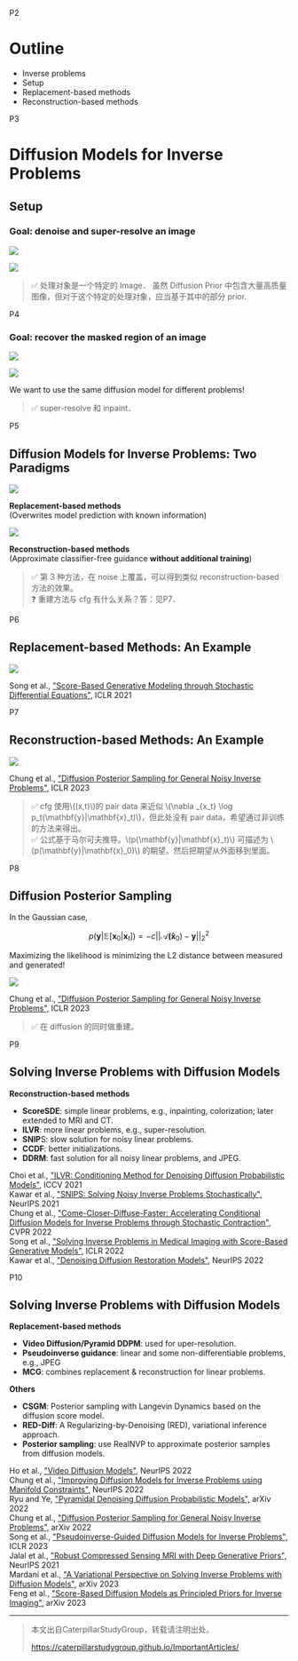 P2   
# Outline    
 - Inverse problems
 - Setup
 - Replacement-based methods
 - Reconstruction-based methods

P3   
# Diffusion Models for Inverse Problems

## Setup

### Goal: denoise and super-resolve an image

![](../../assets/D3-3.png)  

![](../../assets/D3-3-1.png)  

> &#x2705; 处理对象是一个特定的 Image． 虽然 Diffusion Prior 中包含大量高质量图像，但对于这个特定的处理对象，应当基于其中的部分 prior.    

P4   
### Goal: recover the masked region of an image

![](../../assets/D3-4-2.png)  

![](../../assets/D3-4.png)  

We want to use the same diffusion model for different problems!    

> &#x2705; super-resolve 和 inpaint．    

P5   
## Diffusion Models for Inverse Problems: Two Paradigms

![](../../assets/D3-5-1.png)  

**Replacement-based methods**    
(Overwrites model prediction with known information)    

![](../../assets/D3-5-2.png)  

**Reconstruction-based methods**    
(Approximate classifier-free guidance **without additional training**)    

> &#x2705; 第 3 种方法，在 noise 上覆盖，可以得到类似 reconstruction-based 方法的效果。    
> &#x2753; 重建方法与 cfg 有什么关系？答：见P7．     

P6   
## Replacement-based Methods: An Example   

![](../../assets/D3-6.png)  

Song et al., <u>"Score-Based Generative Modeling through Stochastic Differential Equations",</u> ICLR 2021    

P7   
## Reconstruction-based Methods: An Example

![](../../assets/D3-7.png)  

Chung et al., <u>"Diffusion Posterior Sampling for General Noisy Inverse Problems",</u> ICLR 2023   

> &#x2705; cfg 使用\\((x,t)\\)的 pair data 来近似 \\(\nabla _{x_t} \log p_t(\mathbf{y}|\mathbf{x}_t)\\)，但此处没有 pair data，希望通过非训练的方法来得出。    
> &#x2705; 公式基于马尔可夫推导。\\(p(\mathbf{y}|\mathbf{x}_t)\\) 可描述为 \\(p(\mathbf{y}|\mathbf{x}_0)\\) 的期望。然后把期望从外面移到里面。    

P8    
## Diffusion Posterior Sampling   

In the Gaussian case,    

$$
p(\mathbf{y} |\mathbb{E} [\mathbf{x} _ 0|\mathbf{x} _ t])=-c||\mathcal{A} \mathbf{(\hat{x}}  _ 0)-\mathbf{y} ||^2_2
$$

Maximizing the likelihood is minimizing the L2 distance between measured and generated!     

![](../../assets/D3-8.png)  

Chung et al., <u>"Diffusion Posterior Sampling for General Noisy Inverse Problems",</u> ICLR 2023    

> &#x2705; 在 diffusion 的同时做重建。    


P9   
## Solving Inverse Problems with Diffusion Models   

**Reconstruction-based methods**    
 - **ScoreSDE**: simple linear problems, e.g., inpainting, colorization; later extended to MRI and CT.   
 - **ILVR**: more linear problems, e.g., super-resolution.   
 - **SNIP**S: slow solution for noisy linear problems.   
 - **CCDF**: better initializations.    
 - **DDRM**: fast solution for all noisy linear problems, and JPEG.   

Choi et al., <u>"ILVR: Conditioning Method for Denoising Diffusion Probabilistic Models",</u> ICCV 2021       
Kawar et al., <u>"SNIPS: Solving Noisy Inverse Problems Stochastically",</u> NeurIPS 2021   
Chung et al., <u>"Come-Closer-Diffuse-Faster: Accelerating Conditional Diffusion Models for Inverse Problems through Stochastic Contraction",</u> CVPR 2022    
Song et al., <u>"Solving Inverse Problems in Medical Imaging with Score-Based Generative Models",</u> ICLR 2022   
Kawar et al., <u>"Denoising Diffusion Restoration Models",</u> NeurIPS 2022   

P10    
## Solving Inverse Problems with Diffusion Models

**Replacement-based methods**    
 - **Video Diffusion/Pyramid DDPM**: used for uper-resolution.      
 - **Pseudoinverse guidance**: linear and some non-differentiable problems, e.g., JPEG
 - **MCG**: combines replacement & reconstruction for linear problems.

**Others**
 - **CSGM**: Posterior sampling with Langevin Dynamics based on the diffusion score model.   
 - **RED-Diff**: A Regularizing-by-Denoising (RED), variational inference approach.   
 - **Posterior sampling**: use RealNVP to approximate posterior samples from diffusion models.   

Ho et al., <u>"Video Diffusion Models",</u> NeurIPS 2022   
Chung et al., <u>"Improving Diffusion Models for Inverse Problems using Manifold Constraints",</u> NeurIPS 2022   
Ryu and Ye, <u>"Pyramidal Denoising Diffusion Probabilistic Models",</u> arXiv 2022   
Chung et al., <u>"Diffusion Posterior Sampling for General Noisy Inverse Problems",</u> arXiv 2022   
Song et al., <u>"Pseudoinverse-Guided Diffusion Models for Inverse Problems",</u> ICLR 2023   
Jalal et al., <u>"Robust Compressed Sensing MRI with Deep Generative Priors",</u> NeurIPS 2021   
Mardani et al., <u>"A Variational Perspective on Solving Inverse Problems with Diffusion Models",</u> arXiv 2023   
Feng et al., <u>"Score-Based Diffusion Models as Principled Priors for Inverse Imaging",</u> arXiv 2023   





---------------------------------------
> 本文出自CaterpillarStudyGroup，转载请注明出处。
>
> https://caterpillarstudygroup.github.io/ImportantArticles/